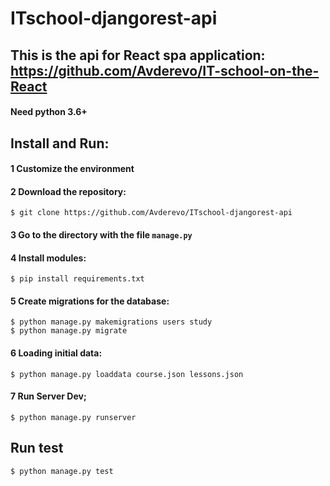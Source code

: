 # ITschool-djangorest-api 

##  This is the api for React spa application: https://github.com/Avderevo/IT-school-on-the-React 




#### Need python 3.6+

## Install and Run:

#### 1 Customize the environment

#### 2 Download the repository:
```
$ git clone https://github.com/Avderevo/ITschool-djangorest-api

```

#### 3 Go to the directory with the file  ```manage.py```

#### 4 Install modules:

```
$ pip install requirements.txt
```

#### 5 Create migrations for the database:
``` 
$ python manage.py makemigrations users study
$ python manage.py migrate
```

#### 6 Loading initial data:

```
$ python manage.py loaddata course.json lessons.json

```
#### 7 Run Server Dev;

``` 
$ python manage.py runserver
```
## Run test 
```
$ python manage.py test


```